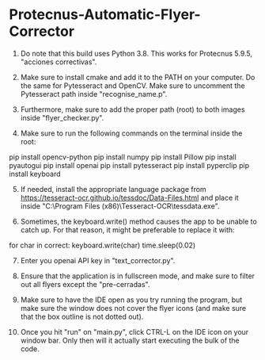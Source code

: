 # Protecnus-Automatic-Flyer-Corrector

1. Do note that this build uses Python 3.8. This works for Protecnus 5.9.5, "acciones correctivas".

2. Make sure to install cmake and add it to the PATH on your computer. Do the same for Pytesseract and OpenCV. Make sure to uncomment the Pytesseract path inside "recognise_name.p". 

3. Furthermore, make sure to add the proper path (root) to both images inside "flyer_checker.py".

4. Make sure to run the following commands on the terminal inside the root:

pip install opencv-python
pip install numpy
pip install Pillow
pip install pyautogui
pip install openai
pip install pytesseract
pip install pyperclip
pip install keyboard

5. If needed, install the appropriate language package from https://tesseract-ocr.github.io/tessdoc/Data-Files.html and place it inside "C:\Program Files (x86)\Tesseract-OCR\tessdata.exe".

6. Sometimes, the keyboard.write() method causes the app to be unable to catch up. For that reason, it might be preferable to replace it with:

for char in correct:
  keyboard.write(char)
  time.sleep(0.02)
  
7. Enter you openai API key in "text_corrector.py".

8. Ensure that the application is in fullscreen mode, and make sure to filter out all flyers except the "pre-cerradas". 

9. Make sure to have the IDE open as you try running the program, but make sure the window does not cover the flyer icons (and make sure that the box outline is not dotted out).

10. Once you hit "run" on "main.py", click CTRL-L on the IDE icon on your window bar. Only then will it actually start executing the bulk of the code.
